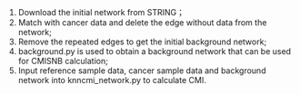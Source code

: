1. Download the initial network from STRING；
2. Match with cancer data and delete the edge without data from the network;
3. Remove the repeated edges to get the initial background network;
4. background.py is used to obtain a background network that can be used for CMISNB calculation;
5. Input reference sample data, cancer sample data and background network into knncmi_network.py to calculate CMI.